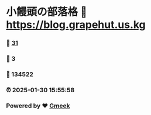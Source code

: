 # 小饅頭の部落格 :link: https://blog.grapehut.us.kg 
### :page_facing_up: [31](https://blog.grapehut.us.kg/tag.html) 
### :speech_balloon: 3 
### :hibiscus: 134522 
### :alarm_clock: 2025-01-30 15:55:58 
### Powered by :heart: [Gmeek](https://github.com/Meekdai/Gmeek)
